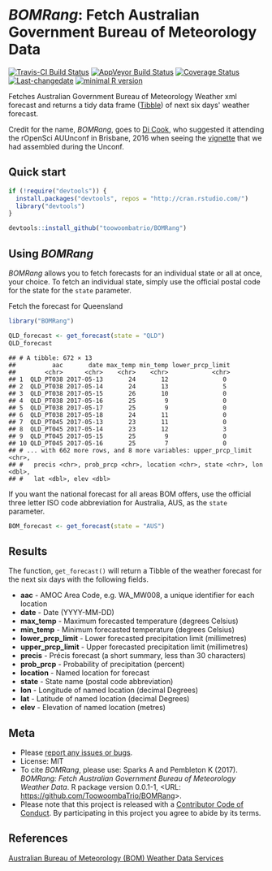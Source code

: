 
<!-- README.md is generated from README.Rmd. Please edit that file -->
*BOMRang*: Fetch Australian Government Bureau of Meteorology Data
=================================================================

[![Travis-CI Build Status](https://travis-ci.org/ToowoombaTrio/BOMRang.svg?branch=master)](https://travis-ci.org/ToowoombaTrio/BOMRang) [![AppVeyor Build Status](https://ci.appveyor.com/api/projects/status/github/ToowoombaTrio/BOMRang?branch=master&svg=true)](https://ci.appveyor.com/project/ToowoombaTrio/BOMRang) [![Coverage Status](https://img.shields.io/codecov/c/github/ToowoombaTrio/BOMRang/master.svg)](https://codecov.io/github/ToowoombaTrio/BOMRang?branch=master) [![Last-changedate](https://img.shields.io/badge/last%20change-2017--05--12-brightgreen.svg)](https://github.com/toowoombatrio/BOMRang/commits/master) [![minimal R version](https://img.shields.io/badge/R%3E%3D-3.4.0-brightgreen.svg)](https://cran.r-project.org/)

Fetches Australian Government Bureau of Meteorology Weather xml forecast and returns a tidy data frame ([Tibble](http://tibble.tidyverse.org)) of next six days' weather forecast.

Credit for the name, *BOMRang*, goes to [Di Cook](http://dicook.github.io), who suggested it attending the rOpenSci AUUnconf in Brisbane, 2016 when seeing the [vignette](https://github.com/saundersk1/auunconf16/blob/master/Vignette_BoM.pdf) that we had assembled during the Unconf.

Quick start
-----------

``` r
if (!require("devtools")) {
  install.packages("devtools", repos = "http://cran.rstudio.com/") 
  library("devtools")
}

devtools::install_github("toowoombatrio/BOMRang")
```

Using *BOMRang*
---------------

*BOMRang* allows you to fetch forecasts for an individual state or all at once, your choice. To fetch an individual state, simply use the official postal code for the state for the `state` parameter.

Fetch the forecast for Queensland

``` r
library("BOMRang")

QLD_forecast <- get_forecast(state = "QLD")
QLD_forecast
```

    ## # A tibble: 672 × 13
    ##          aac       date max_temp min_temp lower_prcp_limit
    ##        <chr>      <chr>    <chr>    <chr>            <chr>
    ## 1  QLD_PT038 2017-05-13       24       12               0 
    ## 2  QLD_PT038 2017-05-14       24       13               5 
    ## 3  QLD_PT038 2017-05-15       26       10               0 
    ## 4  QLD_PT038 2017-05-16       25        9               0 
    ## 5  QLD_PT038 2017-05-17       25        9               0 
    ## 6  QLD_PT038 2017-05-18       24       11               0 
    ## 7  QLD_PT045 2017-05-13       23       11               0 
    ## 8  QLD_PT045 2017-05-14       23       12               3 
    ## 9  QLD_PT045 2017-05-15       25        9               0 
    ## 10 QLD_PT045 2017-05-16       25        7               0 
    ## # ... with 662 more rows, and 8 more variables: upper_prcp_limit <chr>,
    ## #   precis <chr>, prob_prcp <chr>, location <chr>, state <chr>, lon <dbl>,
    ## #   lat <dbl>, elev <dbl>

If you want the national forecast for all areas BOM offers, use the official three letter ISO code abbreviation for Australia, AUS, as the `state` parameter.

``` r
BOM_forecast <- get_forecast(state = "AUS")
```

Results
-------

The function, `get_forecast()` will return a Tibble of the weather forecast for the next six days with the following fields.

-   **aac** - AMOC Area Code, e.g. WA\_MW008, a unique identifier for each location
-   **date** - Date (YYYY-MM-DD)
-   **max\_temp** - Maximum forecasted temperature (degrees Celsius)
-   **min\_temp** - Minimum forecasted temperature (degrees Celsius)
-   **lower\_prcp\_limit** - Lower forecasted precipitation limit (millimetres)
-   **upper\_prcp\_limit** - Upper forecasted precipitation limit (millimetres)
-   **precis** - Précis forecast (a short summary, less than 30 characters)
-   **prob\_prcp** - Probability of precipitation (percent)
-   **location** - Named location for forecast
-   **state** - State name (postal code abbreviation)
-   **lon** - Longitude of named location (decimal Degrees)
-   **lat** - Latitude of named location (decimal Degrees)
-   **elev** - Elevation of named location (metres)

Meta
----

-   Please [report any issues or bugs](https://github.com/ToowoombaTrio/BOMRang/issues).
-   License: MIT
-   To cite *BOMRang*, please use:
    Sparks A and Pembleton K (2017). *BOMRang: Fetch Australian Government Bureau of Meteorology Weather Data*. R package version 0.0.1-1, &lt;URL: <https://github.com/ToowoombaTrio/BOMRang>&gt;.
-   Please note that this project is released with a [Contributor Code of Conduct](CONDUCT.md). By participating in this project you agree to abide by its terms.

References
----------

[Australian Bureau of Meteorology (BOM) Weather Data Services](http://www.bom.gov.au/catalogue/data-feeds.shtml)

